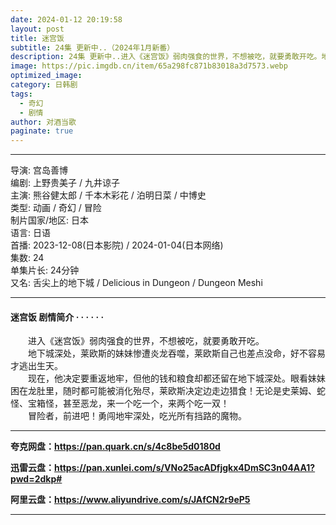 ```yaml
---
date: 2024-01-12 20:19:58
layout: post
title: 迷宫饭
subtitle: 24集 更新中..（2024年1月新番）
description: 24集 更新中..进入《迷宫饭》弱肉强食的世界，不想被吃，就要勇敢开吃。地下城深处，莱欧斯的妹妹惨遭炎龙吞噬，莱欧斯自己也差点没命，好不容易才逃出生天...
image: https://pic.imgdb.cn/item/65a298fc871b83018a3d7573.webp
optimized_image: 
category: 日韩剧
tags:
  - 奇幻
  - 剧情
author: 对酒当歌
paginate: true
---
```


---

导演: 宫岛善博  
编剧: 上野贵美子 / 九井谅子  
主演: 熊谷健太郎 / 千本木彩花 / 泊明日菜 / 中博史  
类型: 动画 / 奇幻 / 冒险  
制片国家/地区: 日本  
语言: 日语  
首播: 2023-12-08(日本影院) / 2024-01-04(日本网络)  
集数: 24  
单集片长: 24分钟  
又名: 舌尖上的地下城 / Delicious in Dungeon / Dungeon Meshi  

---

#### 迷宫饭 剧情简介 · · · · · ·

　　进入《迷宫饭》弱肉强食的世界，不想被吃，就要勇敢开吃。  
　　地下城深处，莱欧斯的妹妹惨遭炎龙吞噬，莱欧斯自己也差点没命，好不容易才逃出生天。  
　　现在，他决定要重返地牢，但他的钱和粮食却都还留在地下城深处。眼看妹妹困在龙肚里，随时都可能被消化殆尽，莱欧斯决定边走边猎食！无论是史莱姆、蛇怪、宝箱怪，甚至恶龙，来一个吃一个，来两个吃一双！  
　　冒险者，前进吧！勇闯地牢深处，吃光所有挡路的魔物。  

---

**夸克网盘：<https://pan.quark.cn/s/4c8be5d0180d>**

**迅雷云盘：<https://pan.xunlei.com/s/VNo25acADfjgkx4DmSC3n04AA1?pwd=2dkp#>**

**阿里云盘：<https://www.aliyundrive.com/s/JAfCN2r9eP5>**

---
